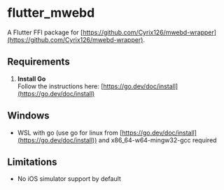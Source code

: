 # flutter_mwebd

A Flutter FFI package for [https://github.com/Cyrix126/mwebd-wrapper](https://github.com/Cyrix126/mwebd-wrapper).

## Requirements

1. **Install Go**  
   Follow the instructions here: [https://go.dev/doc/install](https://go.dev/doc/install)

## Windows

- WSL with go (use go for linux from [https://go.dev/doc/install](https://go.dev/doc/install)) and x86_64-w64-mingw32-gcc required

## Limitations

 - No iOS simulator support by default